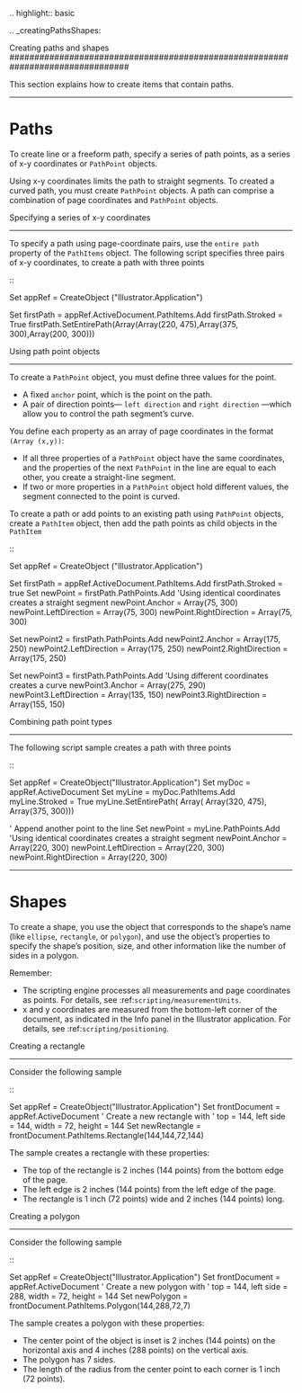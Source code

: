 .. highlight:: basic

.. _creatingPathsShapes:

Creating paths and shapes
################################################################################

This section explains how to create items that contain paths.

----

Paths
================================================================================

To create line or a freeform path, specify a series of path points, as a series of x-y coordinates or ``PathPoint`` objects.

Using x-y coordinates limits the path to straight segments. To created a curved path, you must create ``PathPoint`` objects. A path can comprise a combination of page coordinates and ``PathPoint`` objects.

Specifying a series of x-y coordinates
********************************************************************************

To specify a path using page-coordinate pairs, use the ``entire path`` property of the ``PathItems`` object. The following script specifies three pairs of x-y coordinates, to create a path with three points

::

  Set appRef = CreateObject ("Illustrator.Application")

  Set firstPath = appRef.ActiveDocument.PathItems.Add
    firstPath.Stroked = True
  firstPath.SetEntirePath(Array(Array(220, 475),Array(375, 300),Array(200, 300)))

Using path point objects
********************************************************************************

To create a ``PathPoint`` object, you must define three values for the point.

- A fixed ``anchor`` point, which is the point on the path.
- A pair of direction points— ``left direction`` and ``right direction`` —which allow you to control the path segment’s curve.

You define each property as an array of page coordinates in the format ``(Array (x,y))``:

- If all three properties of a ``PathPoint`` object have the same coordinates, and the properties of the next ``PathPoint`` in the line are equal to each other, you create a straight-line segment.
- If two or more properties in a ``PathPoint`` object hold different values, the segment connected to the point is curved.

To create a path or add points to an existing path using ``PathPoint`` objects, create a ``PathItem`` object, then add the path points as child objects in the ``PathItem``

::

  Set appRef = CreateObject ("Illustrator.Application")

  Set firstPath = appRef.ActiveDocument.PathItems.Add
    firstPath.Stroked = true
  Set newPoint = firstPath.PathPoints.Add
  'Using identical coordinates creates a straight segment
  newPoint.Anchor = Array(75, 300)
  newPoint.LeftDirection = Array(75, 300)
  newPoint.RightDirection = Array(75, 300)

  Set newPoint2 = firstPath.PathPoints.Add
  newPoint2.Anchor = Array(175, 250)
  newPoint2.LeftDirection = Array(175, 250)
  newPoint2.RightDirection = Array(175, 250)

  Set newPoint3 = firstPath.PathPoints.Add
  'Using different coordinates creates a curve
  newPoint3.Anchor = Array(275, 290)
  newPoint3.LeftDirection = Array(135, 150)
  newPoint3.RightDirection = Array(155, 150)

Combining path point types
********************************************************************************

The following script sample creates a path with three points

::

  Set appRef = CreateObject("Illustrator.Application")
  Set myDoc = appRef.ActiveDocument
  Set myLine = myDoc.PathItems.Add
    myLine.Stroked = True
    myLine.SetEntirePath( Array( Array(320, 475), Array(375, 300)))

  ' Append another point to the line
  Set newPoint = myLine.PathPoints.Add
    'Using identical coordinates creates a straight segment
    newPoint.Anchor = Array(220, 300)
    newPoint.LeftDirection = Array(220, 300)
    newPoint.RightDirection = Array(220, 300)

----

Shapes
================================================================================

To create a shape, you use the object that corresponds to the shape’s name (like ``ellipse``, ``rectangle``, or ``polygon``), and use the object’s properties to specify the shape’s position, size, and other information like the number of sides in a polygon.

Remember:

- The scripting engine processes all measurements and page coordinates as points. For details, see :ref:`scripting/measurementUnits`.
- x and y coordinates are measured from the bottom-left corner of the document, as indicated in the Info panel in the Illustrator application. For details, see :ref:`scripting/positioning`.

Creating a rectangle
********************************************************************************

Consider the following sample

::

  Set appRef = CreateObject("Illustrator.Application")
  Set frontDocument = appRef.ActiveDocument
  ' Create a new rectangle with
  ' top = 144, left side = 144, width = 72, height = 144
  Set newRectangle = frontDocument.PathItems.Rectangle(144,144,72,144)

The sample creates a rectangle with these properties:

- The top of the rectangle is 2 inches (144 points) from the bottom edge of the page.
- The left edge is 2 inches (144 points) from the left edge of the page.
- The rectangle is 1 inch (72 points) wide and 2 inches (144 points) long.

Creating a polygon
********************************************************************************

Consider the following sample

::

  Set appRef = CreateObject("Illustrator.Application")
  Set frontDocument = appRef.ActiveDocument
  ' Create a new polygon with
  ' top = 144, left side = 288, width = 72, height = 144
  Set newPolygon = frontDocument.PathItems.Polygon(144,288,72,7)

The sample creates a polygon with these properties:

- The center point of the object is inset is 2 inches (144 points) on the horizontal axis and 4 inches (288 points) on the vertical axis.
- The polygon has 7 sides.
- The length of the radius from the center point to each corner is 1 inch (72 points).

